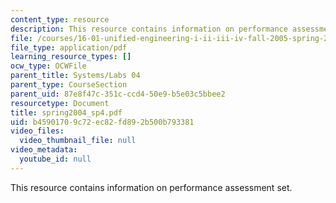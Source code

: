```yaml
---
content_type: resource
description: This resource contains information on performance assessment set.
file: /courses/16-01-unified-engineering-i-ii-iii-iv-fall-2005-spring-2006/b45901709c72ec82fd892b500b793381_spring2004_sp4.pdf
file_type: application/pdf
learning_resource_types: []
ocw_type: OCWFile
parent_title: Systems/Labs 04
parent_type: CourseSection
parent_uid: 87e8f47c-351c-ccd4-50e9-b5e03c5bbee2
resourcetype: Document
title: spring2004_sp4.pdf
uid: b4590170-9c72-ec82-fd89-2b500b793381
video_files:
  video_thumbnail_file: null
video_metadata:
  youtube_id: null
---
```

This resource contains information on performance assessment set.

